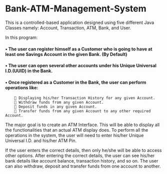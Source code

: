 # Bank-ATM-Management-System

This is a controlled-based application designed using five different Java Classes namely:
Account, Transaction, ATM, Bank, and User. 

In this program:
#### • The user can register himself as a Customer who is going to have at least one Savings Account in the given Bank. (By Default)
#### • The user can open several other accounts under his Unique Universal I.D.(UUID) in the Bank.
#### • Once registered as a Customer in the Bank, the user can perform operations like:

         Displaying his/her Transaction History for any given Account.
         Withdraw funds from any given Account.
         Deposit funds in any given Account.
         Transfer funds from any given Account to any other required Account.

       

The major goal is to create an ATM Interface. This will be able to display all the functionalities that an actual ATM display does. To perform all the operations in the system, the user will need to enter his/her Unique Universal I.D. and his/her ATM Pin. 


If the user enters the correct details, then only he/she will be able to access other options. After entering the correct details, the user can see his/her bank details like account balance, transaction history, and so on. The user can also withdraw, deposit and transfer funds from one account to another.
